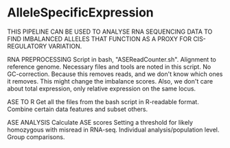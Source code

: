 # AlleleSpecificExpression

THIS PIPELINE CAN BE USED TO ANALYSE RNA SEQUENCING DATA TO FIND IMBALANCED ALLELES THAT FUNCTION AS A PROXY FOR CIS-REGULATORY VARIATION.

RNA PREPROCESSING
Script in bash, "ASEReadCounter.sh".
Alignment to reference genome.
Necessary files and tools are noted in this script.
No GC-correction.
Because this removes reads, and we don't know which ones it removes.
This might change the imbalance scores.
Also, we don't care about total expression, only relative expression on the same locus.

ASE TO R
Get all the files from the bash script in R-readable format.
Combine certain data features and subset others.

ASE ANALYSIS
Calculate ASE scores
Setting a threshold for likely homozygous with misread in RNA-seq.
Individual analysis/population level.
Group comparisons.
